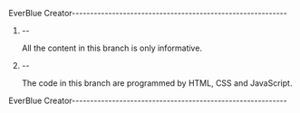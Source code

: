 EverBlue Creator-----------------------------------------------------------

1. --
   
   All the content in this branch is only informative.
   
3. --
   
   The code in this branch are programmed by HTML, CSS and JavaScript.
   
EverBlue Creator-----------------------------------------------------------
